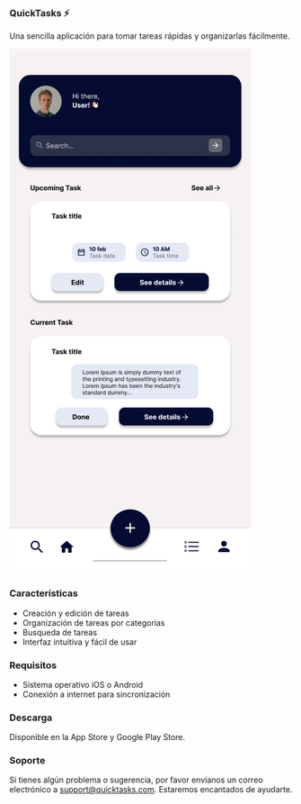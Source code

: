 ### QuickTasks ⚡️

Una sencilla aplicación para tomar tareas rápidas y organizarlas fácilmente.

![Alt text][def]

[def]: ./assets/AppNote.jpg "App Note"


### Características

- Creación y edición de tareas
- Organización de tareas por categorías
- Busqueda de tareas
- Interfaz intuitiva y fácil de usar

### Requisitos

- Sistema operativo iOS o Android
- Conexión a internet para sincronización

### Descarga

Disponible en la App Store y Google Play Store.

### Soporte

Si tienes algún problema o sugerencia, por favor envíanos un correo electrónico a support@quicktasks.com. Estaremos encantados de ayudarte.
